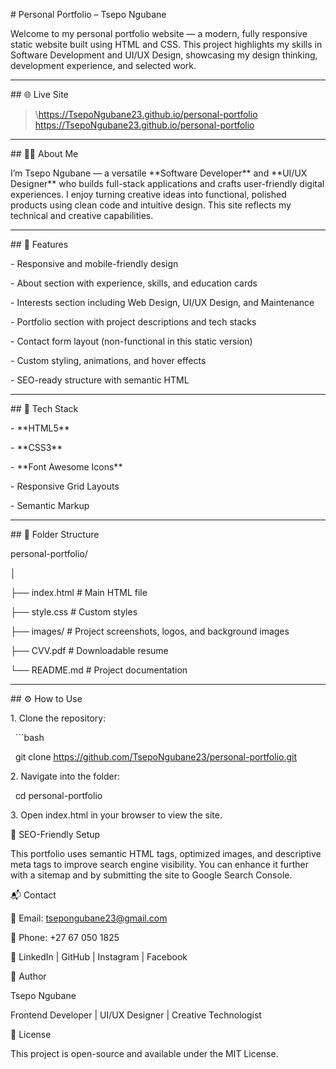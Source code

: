 \# Personal Portfolio – Tsepo Ngubane



Welcome to my personal portfolio website — a modern, fully responsive static website built using HTML and CSS. This project highlights my skills in Software Development and UI/UX Design, showcasing my design thinking, development experience, and selected work.



---



\## 🌐 Live Site



> \https://TsepoNgubane23.github.io/personal-portfolio
   https://TsepoNgubane23.github.io/personal-portfolio



---



\## 🧑‍💻 About Me



I’m Tsepo Ngubane — a versatile \*\*Software Developer\*\* and \*\*UI/UX Designer\*\* who builds full-stack applications and crafts user-friendly digital experiences. I enjoy turning creative ideas into functional, polished products using clean code and intuitive design. This site reflects my technical and creative capabilities.



---



\## 📁 Features



\- Responsive and mobile-friendly design

\- About section with experience, skills, and education cards

\- Interests section including Web Design, UI/UX Design, and Maintenance

\- Portfolio section with project descriptions and tech stacks

\- Contact form layout (non-functional in this static version)

\- Custom styling, animations, and hover effects

\- SEO-ready structure with semantic HTML



---



\## 🚀 Tech Stack



\- \*\*HTML5\*\*

\- \*\*CSS3\*\*

\- \*\*Font Awesome Icons\*\*

\- Responsive Grid Layouts

\- Semantic Markup



---



\## 📂 Folder Structure



personal-portfolio/

│

├── index.html # Main HTML file

├── style.css # Custom styles

├── images/ # Project screenshots, logos, and background images

├── CVV.pdf # Downloadable resume

└── README.md # Project documentation





---



\## ⚙️ How to Use



1\. Clone the repository:

&nbsp;  ```bash

&nbsp;  git clone https://github.com/TsepoNgubane23/personal-portfolio.git



2\. Navigate into the folder:

&nbsp;  cd personal-portfolio



3\. Open index.html in your browser to view the site.





🎯 SEO-Friendly Setup

This portfolio uses semantic HTML tags, optimized images, and descriptive meta tags to improve search engine visibility. You can enhance it further with a sitemap and by submitting the site to Google Search Console.



📬 Contact

📧 Email: tsepongubane23@gmail.com



📱 Phone: +27 67 050 1825



🔗 LinkedIn | GitHub | Instagram | Facebook



🧠 Author

Tsepo Ngubane

Frontend Developer | UI/UX Designer | Creative Technologist



📄 License

This project is open-source and available under the MIT License.





